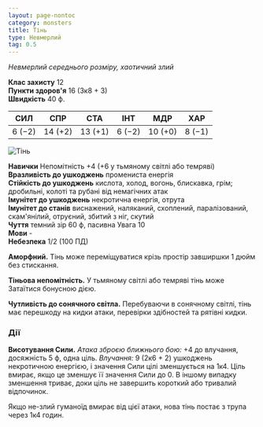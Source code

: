 ```yaml
---
layout: page-nontoc
category: monsters
title: Тінь
type: Невмерлий
tag: 0.5
---
```


_Невмерлий середнього розміру, хаотичний злий_

**Клас захисту** 12     
**Пункти здоров'я** 16 (3к8 + 3)    
**Швидкість** 40 ф.

| СИЛ    | СПР     | СТА     | ІНТ    | МДР     | ХАР    |
| ------ | ------- | ------- | ------ | ------- | ------ |
| 6 (−2) | 14 (+2) | 13 (+1) | 6 (−2) | 10 (+0) | 8 (−1) |

![Тінь](https://www.dndbeyond.com/avatars/thumbnails/30835/825/1000/1000/638063922274815873.png)

**Навички** Непомітність +4 (+6 у тьмяному світлі або темряві)    
**Вразливість до ушкоджень** промениста енергія    
**Стійкість до ушкоджень** кислота, холод, вогонь, блискавка, грім; дробильні, колоті та рубані від немагічних атак    
**Імунітет до ушкоджень** некротична енергія, отрута    
**Імунітет до станів** виснажений, наляканий, схоплений, паралізований, скам'янілий, отруєний, збитий з ніг, скутий    
**Чуття** темний зір 60 ф, пасивна Увага 10    
**Мови** -    
**Небезпека** 1/2 (100 ПД)

**Аморфний.** Тінь може переміщуватися крізь простір завширшки 1 дюйм без стискання.    

**Тіньова непомітність.** У тьмяному світлі або темряві тінь може Затаїтися бонусною дією.    

**Чутливість до сонячного світла.** Перебуваючи в сонячному світлі, тінь має перешкоду на кидки атаки, перевірки здібностей та рятівні кидки.

### Дії
**Висотування Сили.** _Атака зброєю ближнього бою:_ +4 до влучання, досяжність 5 ф, одна ціль. _Влучання:_ 9 (2к6 + 2) ушкоджень некротичною енергією, і значення Сили цілі зменшується на 1к4. Ціль вмирає, якщо це зменшує її значення Сили до 0. В іншому випадку зменшення триває, доки ціль не завершить короткий або тривалий відпочинок.    

Якщо не-злий гуманоїд вмирає від цієї атаки, нова тінь постає з трупа через 1к4 годин.
